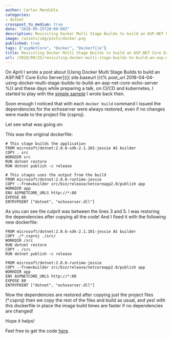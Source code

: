 ```yaml
---
author: Carlos Mendible
categories:
- dotnet
crosspost_to_medium: true
date: "2018-09-25T20:00:00Z"
description: Revisiting Docker Multi Stage Builds to build an ASP.NET Core Echo Server
image: /assets/img/posts/docker.png
published: true
tags: ["aspNetCore", "Docker", "Dockerfile"]
title: Revisiting Docker Multi Stage Builds to build an ASP.NET Core Echo Server
url: /2018/09/25/revisiting-docker-multi-stage-builds-to-build-an-asp-net-core-echo-server/
---
```


On April I wrote a post about [Using Docker Multi Stage Builds to build an ASP.NET Core Echo Server]({{ site.baseurl }}{% post_url 2018-04-04-using-docker-multi-stage-builds-to-build-an-asp-net-core-echo-server %}) and these days while preparing a talk, on CI/CD and kubernetes, I started to play with the [simple sample](https://github.com/cmendible/dotnetcore.samples/tree/master/echoserver) I wrote back then.

Soon enough I noticed that with each ```docker build``` command I issued the dependencies for the echoserver were always restored, even if no changes were made to the project file (csproj).

Let see what was going on:

This was the original dockerfile:

``` docker
# This stage builds the application
FROM microsoft/dotnet:2.0.6-sdk-2.1.101-jessie AS builder
COPY . src
WORKDIR src
RUN dotnet restore
RUN dotnet publish -c release

# This stages uses the output from the build
FROM microsoft/dotnet:2.0.6-runtime-jessie
COPY --from=builder src/bin/release/netcoreapp2.0/publish app
WORKDIR app
ENV ASPNETCORE_URLS http://*:80
EXPOSE 80
ENTRYPOINT ["dotnet", "echoserver.dll"]
```

As you can see the culprit was between the lines 3 and 5. I was restoring the dependencies after copying all the code! And I fixed it with the following new dockerfile:

``` docker
FROM microsoft/dotnet:2.0.6-sdk-2.1.101-jessie AS builder
COPY ./*.csproj ./src/
WORKDIR /src
RUN dotnet restore
COPY . /src
RUN dotnet publish -c release

FROM microsoft/dotnet:2.0.6-runtime-jessie
COPY --from=builder src/bin/release/netcoreapp2.0/publish app
WORKDIR app
ENV ASPNETCORE_URLS http://*:80
EXPOSE 80
ENTRYPOINT ["dotnet", "echoserver.dll"]
```

Now the dependencies are restored after copying just the project files (*.csproj) then we copy the rest of the files and build as usual, and yes! with this dockerfile in place the image build times are faster if no dependencies are changed!

Hope it helps!

Feel free to get the code [here](https://github.com/cmendible/dotnetcore.samples/tree/master/echoserver.improved).
